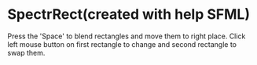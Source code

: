 # SpectrRect(created with help SFML)
 Press the 'Space' to blend rectangles and move them to right place.
 Click left mouse button on first rectangle to change and second rectangle to swap them.  
